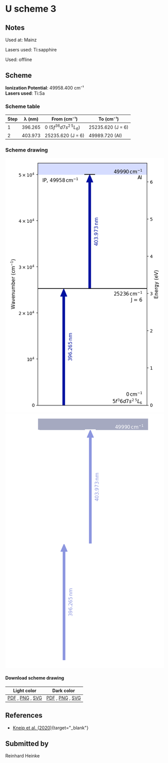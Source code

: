 # U scheme 3

## Notes

Used at: Mainz

Lasers used: Ti:sapphire

Used: offline





## Scheme

**Ionization Potential**: 49958.400 cm⁻¹  
**Lasers used**: Ti:Sa

### Scheme table

| Step | λ (nm)  |       From (cm⁻¹)       |     To (cm⁻¹)     |
| ---- | ------- | ----------------------- | ----------------- |
| 1    | 396.265 | 0 ($5f^36d7s^2\,^5L_6$) | 25235.620 (J = 6) |
| 2    | 403.973 | 25235.620 (J = 6)       | 49989.720 (AI)    |


### Scheme drawing

![u scheme, light mode](u-003/u-003-light.png#only-light)
![u scheme, dark mode](u-003/u-003-dark-web.png#only-dark)

#### Download scheme drawing

|                                         Light color                                         |                                        Dark color                                        |
| ------------------------------------------------------------------------------------------- | ---------------------------------------------------------------------------------------- |
| [PDF](u-003/u-003-light.pdf) , [PNG](u-003/u-003-light.png) , [SVG](u-003/u-003-light.svg)  | [PDF](u-003/u-003-dark.pdf) , [PNG](u-003/u-003-dark.png) , [SVG](u-003/u-003-dark.svg)  |


## References

  - [Kneip et al. (2020)](https://doi.org/10.1007/s10751-020-01712-4){target="_blank"}



## Submitted by

Reinhard Heinke

